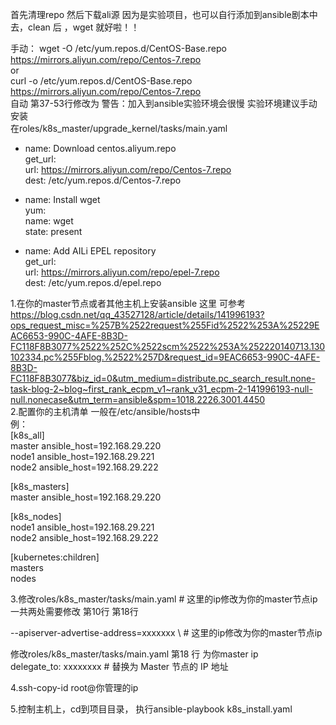 首先清理repo 然后下载ali源   因为是实验项目，也可以自行添加到ansible剧本中去，clean 后 ，wget 就好啦！！  

手动：
wget -O /etc/yum.repos.d/CentOS-Base.repo https://mirrors.aliyun.com/repo/Centos-7.repo  
or  
curl -o /etc/yum.repos.d/CentOS-Base.repo https://mirrors.aliyun.com/repo/Centos-7.repo  
自动 第37-53行修改为   警告：加入到ansible实验环境会很慢  实验环境建议手动安装  
在roles/k8s_master/upgrade_kernel/tasks/main.yaml  
- name: Download centos.aliyum.repo  
  get_url:  
    url: https://mirrors.aliyun.com/repo/Centos-7.repo  
    dest: /etc/yum.repos.d/Centos-7.repo  

- name: Install wget  
  yum:  
    name: wget   
    state: present  

- name: Add AILi EPEL repository  
  get_url:  
    url: https://mirrors.aliyun.com/repo/epel-7.repo  
    dest: /etc/yum.repos.d/epel.repo  

1.在你的master节点或者其他主机上安装ansible    这里  可参考  
https://blog.csdn.net/qq_43527128/article/details/141996193?ops_request_misc=%257B%2522request%255Fid%2522%253A%25229EAC6653-990C-4AFE-8B3D-FC118F8B3077%2522%252C%2522scm%2522%253A%252220140713.130102334.pc%255Fblog.%2522%257D&request_id=9EAC6653-990C-4AFE-8B3D-FC118F8B3077&biz_id=0&utm_medium=distribute.pc_search_result.none-task-blog-2~blog~first_rank_ecpm_v1~rank_v31_ecpm-2-141996193-null-null.nonecase&utm_term=ansible&spm=1018.2226.3001.4450  
2.配置你的主机清单  一般在/etc/ansible/hosts中  
例：  
[k8s_all]  
master ansible_host=192.168.29.220  
node1 ansible_host=192.168.29.221  
node2 ansible_host=192.168.29.222  

[k8s_masters]  
master ansible_host=192.168.29.220  

[k8s_nodes]  
node1 ansible_host=192.168.29.221  
node2 ansible_host=192.168.29.222  

[kubernetes:children]  
masters  
nodes  


3.修改roles/k8s_master/tasks/main.yaml  # 这里的ip修改为你的master节点ip  
一共两处需要修改  第10行  第18行  
  
  --apiserver-advertise-address=xxxxxxx \      # 这里的ip修改为你的master节点ip  

  修改roles/k8s_master/tasks/main.yaml  第18 行  为你master ip  
  delegate_to: xxxxxxxx     # 替换为 Master 节点的 IP 地址  

4.ssh-copy-id root@你管理的ip  

5.控制主机上，cd到项目目录， 执行ansible-playbook k8s_install.yaml  
